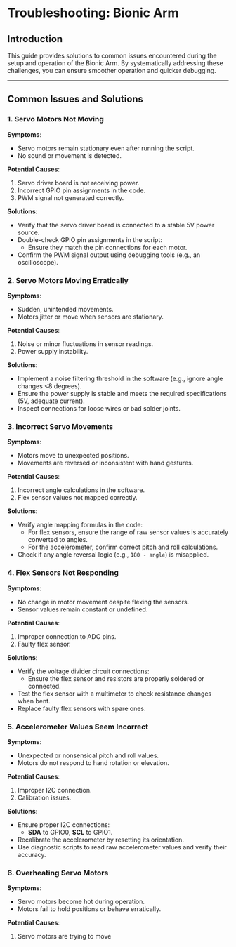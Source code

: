 # **Troubleshooting: Bionic Arm**

## **Introduction**
This guide provides solutions to common issues encountered during the setup and operation of the Bionic Arm. By systematically addressing these challenges, you can ensure smoother operation and quicker debugging.

---

## **Common Issues and Solutions**

### **1. Servo Motors Not Moving**
**Symptoms**:
- Servo motors remain stationary even after running the script.
- No sound or movement is detected.

**Potential Causes**:
1. Servo driver board is not receiving power.
2. Incorrect GPIO pin assignments in the code.
3. PWM signal not generated correctly.

**Solutions**:
- Verify that the servo driver board is connected to a stable 5V power source.
- Double-check GPIO pin assignments in the script:
  - Ensure they match the pin connections for each motor.
- Confirm the PWM signal output using debugging tools (e.g., an oscilloscope).

### **2. Servo Motors Moving Erratically**
**Symptoms**:
- Sudden, unintended movements.
- Motors jitter or move when sensors are stationary.

**Potential Causes**:
1. Noise or minor fluctuations in sensor readings.
2. Power supply instability.

**Solutions**:
- Implement a noise filtering threshold in the software (e.g., ignore angle changes <8 degrees).
- Ensure the power supply is stable and meets the required specifications (5V, adequate current).
- Inspect connections for loose wires or bad solder joints.

### **3. Incorrect Servo Movements**
**Symptoms**:
- Motors move to unexpected positions.
- Movements are reversed or inconsistent with hand gestures.

**Potential Causes**:
1. Incorrect angle calculations in the software.
2. Flex sensor values not mapped correctly.

**Solutions**:
- Verify angle mapping formulas in the code:
  - For flex sensors, ensure the range of raw sensor values is accurately converted to angles.
  - For the accelerometer, confirm correct pitch and roll calculations.
- Check if any angle reversal logic (e.g., `180 - angle`) is misapplied.

### **4. Flex Sensors Not Responding**
**Symptoms**:
- No change in motor movement despite flexing the sensors.
- Sensor values remain constant or undefined.

**Potential Causes**:
1. Improper connection to ADC pins.
2. Faulty flex sensor.

**Solutions**:
- Verify the voltage divider circuit connections:
  - Ensure the flex sensor and resistors are properly soldered or connected.
- Test the flex sensor with a multimeter to check resistance changes when bent.
- Replace faulty flex sensors with spare ones.

### **5. Accelerometer Values Seem Incorrect**
**Symptoms**:
- Unexpected or nonsensical pitch and roll values.
- Motors do not respond to hand rotation or elevation.

**Potential Causes**:
1. Improper I2C connection.
2. Calibration issues.

**Solutions**:
- Ensure proper I2C connections:
  - **SDA** to GPIO0, **SCL** to GPIO1.
- Recalibrate the accelerometer by resetting its orientation.
- Use diagnostic scripts to read raw accelerometer values and verify their accuracy.

### **6. Overheating Servo Motors**
**Symptoms**:
- Servo motors become hot during operation.
- Motors fail to hold positions or behave erratically.

**Potential Causes**:
1. Servo motors are trying to move
